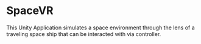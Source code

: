 # SpaceVR
This Unity Application simulates a space environment through the lens of a traveling space ship that can be interacted with via controller. 
